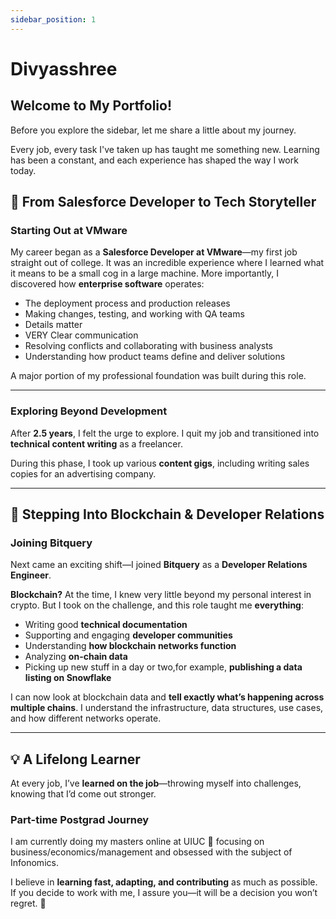 ```yaml
---
sidebar_position: 1
---
```


# Divyasshree

## Welcome to My Portfolio!

Before you explore the sidebar, let me share a little about my journey.

Every job, every task I've taken up has taught me something new. Learning has been a constant, and each experience has shaped the way I work today.

## 🏢 From Salesforce Developer to Tech Storyteller

### **Starting Out at VMware**

My career began as a **Salesforce Developer at VMware**—my first job straight out of college. It was an incredible experience where I learned what it means to be a small cog in a large machine. More importantly, I discovered how **enterprise software** operates:

- The deployment process and production releases
- Making changes, testing, and working with QA teams
- Details matter
- VERY Clear communication
- Resolving conflicts and collaborating with business analysts
- Understanding how product teams define and deliver solutions

A major portion of my professional foundation was built during this role.

---

### **Exploring Beyond Development**

After **2.5 years**, I felt the urge to explore. I quit my job and transitioned into **technical content writing** as a freelancer.

During this phase, I took up various **content gigs**, including writing sales copies for an advertising company.

---

## 🚀 Stepping Into Blockchain & Developer Relations

### **Joining Bitquery**

Next came an exciting shift—I joined **Bitquery** as a **Developer Relations Engineer**.

**Blockchain?** At the time, I knew very little beyond my personal interest in crypto. But I took on the challenge, and this role taught me **everything**:

- Writing good **technical documentation**
- Supporting and engaging **developer communities**
- Understanding **how blockchain networks function**
- Analyzing **on-chain data**
- Picking up new stuff in a day or two,for example, **publishing a data listing on Snowflake**

I can now look at blockchain data and **tell exactly what’s happening across multiple chains**. I understand the infrastructure, data structures, use cases, and how different networks operate.

---

## 💡 A Lifelong Learner

At every job, I’ve **learned on the job**—throwing myself into challenges, knowing that I’d come out stronger.

### Part-time Postgrad Journey

I am currently doing my masters online at UIUC 🎉 focusing on business/economics/management and obsessed with the subject of Infonomics.

I believe in **learning fast, adapting, and contributing** as much as possible. If you decide to work with me, I assure you—it will be a decision you won’t regret. 🚀
